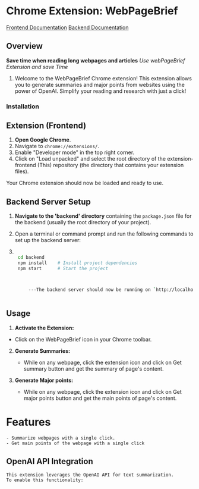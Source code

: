 # Chrome Extension: WebPageBrief

[Frontend Documentation](/extension-frontend/readme.md)
[Backend Documentation](/backend/Readme.md)


## Overview

**Save time when reading long webpages and articles**
    *Use webPageBrief Extension and save Time*
    
1. Welcome to the WebPageBrief Chrome extension! This extension allows you to generate summaries and major points from websites using the power of OpenAI. Simplify your reading and research with just a click!

### Installation

## Extension (Frontend)
1. **Open Google Chrome**.
2. Navigate to `chrome://extensions/`.
3. Enable "Developer mode" in the top right corner.
4. Click on "Load unpacked" and select the root directory of the extension-frontend (This) repository (the directory that contains your extension files).

Your Chrome extension should now be loaded and ready to use.

## Backend Server Setup
1. **Navigate to the 'backend' directory** containing the `package.json` file for the backend (usually the root directory of your project).
2. Open a terminal or command prompt and run the following commands to set up the backend server:

3. ```bash

    cd backend
    npm install    # Install project dependencies
    npm start      # Start the project



        ---The backend server should now be running on `http://localhost:8000`.---



## Usage
1. **Activate the Extension:**
- Click on the WebPageBrief icon in your Chrome toolbar.

2. **Generate Summaries:**
    - While on any webpage, click the extension icon and click 
    on Get summary button and get the summary of page's content.

3. **Generate Major points:**
    - While on any webpage, click the extension icon and click 
    on Get major points button and get the main points of page's content.


# Features
    - Summarize webpages with a single click.
    - Get main points of the webpage with a single click


## OpenAI API Integration
    This extension leverages the OpenAI API for text summarization.
    To enable this functionality: